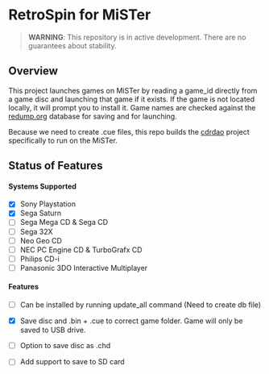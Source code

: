 # RetroSpin for MiSTer

> **WARNING**: This repository is in active development. There are no guarantees about stability. 

## Overview

This project launches games on MiSTer by reading a game_id directly from a game disc and launching that game if it exists. If the game is not located locally, it will prompt you to install it. Game names are checked against the [redump.org](http://redump.org/) database for saving and for launching.

Because we need to create .cue files, this repo builds the [cdrdao](https://github.com/cdrdao/cdrdao) project specifically to run on the MiSTer. 

## Status of Features

#### Systems Supported
- [x] Sony Playstation
- [x] Sega Saturn
- [ ] Sega Mega CD & Sega CD
- [ ] Sega 32X
- [ ] Neo Geo CD
- [ ] NEC PC Engine CD & TurboGrafx CD
- [ ] Philips CD-i
- [ ] Panasonic 3DO Interactive Multiplayer

#### Features
- [ ] Can be installed by running update_all command (Need to create db file)
- [x] Save disc and .bin + .cue to correct game folder. Game will only be saved to USB drive.
- [ ] Option to save disc as .chd
- [ ] Add support to save to SD card

